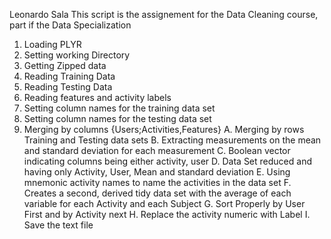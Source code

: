  Leonardo Sala
 This script is the assignement for the Data Cleaning course, part if the Data Specialization
1. Loading PLYR
2. Setting working Directory
3. Getting Zipped data
4. Reading Training Data
5. Reading Testing Data
6. Reading features and activity labels
7. Setting column names for the training data set
8. Setting column names for the testing data set
9. Merging by columns {Users;Activities,Features}
A. Merging by rows Training and Testing data sets
B. Extracting measurements on the mean and standard deviation for each measurement
C. Boolean vector indicating columns being either activity, user
D. Data Set reduced and having only Activity, User, Mean and standard deviation
E. Using mnemonic activity names to name the activities in the data set
F. Creates a second, derived tidy data set with the average of each variable for each Activity and each Subject
G. Sort Properly  by User First and by Activity next
H. Replace the activity numeric with Label
I. Save the text file
